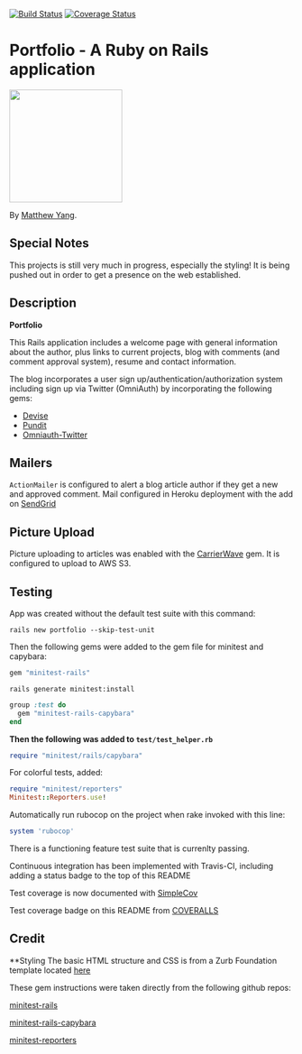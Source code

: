 [![Build Status](https://travis-ci.org/yang70/portfolio.svg?branch=master)](https://travis-ci.org/yang70/portfolio)
[![Coverage Status](https://coveralls.io/repos/yang70/portfolio/badge.svg?branch=master&service=github)](https://coveralls.io/github/yang70/portfolio?branch=master)

# Portfolio - A Ruby on Rails application

  <img src="https://s3-us-west-2.amazonaws.com/yangportfoliobucket/layoutpics/headshot.jpg" width="200">

By [Matthew Yang](http://www.matthewgyang.com).

## Special Notes

This projects is still very much in progress, especially the styling!  It is being pushed out in order to get a presence on the web established.

## Description
**Portfolio**

This Rails application includes a welcome page with general information about the author, plus links to current projects, blog with comments (and comment approval system), resume and contact information.

The blog incorporates a user sign up/authentication/authorization system including sign up via Twitter (OmniAuth) by incorporating the following gems:

* [Devise](https://github.com/plataformatec/devise)
* [Pundit](https://github.com/elabs/pundit)
* [Omniauth-Twitter](https://github.com/arunagw/omniauth-twitter)

## Mailers

`ActionMailer` is configured to alert a blog article author if they get a new and approved comment.  Mail configured in Heroku deployment with the add on [SendGrid](https://sendgrid.com/)

## Picture Upload

Picture uploading to articles was enabled with the [CarrierWave](https://github.com/carrierwaveuploader/carrierwave) gem.  It is configured to upload to AWS S3.

## Testing

App was created without the default test suite with this command:

```console
rails new portfolio --skip-test-unit
```

Then the following gems were added to the gem file for minitest and capybara:

```ruby
gem "minitest-rails"
```

```console
rails generate minitest:install
```

```ruby
group :test do
  gem "minitest-rails-capybara"
end
```

**Then the following was added to `test/test_helper.rb`**

```ruby
require "minitest/rails/capybara"
```

For colorful tests, added:

```ruby
require "minitest/reporters"
Minitest::Reporters.use!
```

Automatically run rubocop on the project when rake invoked with this line:
```ruby
system 'rubocop'
```

There is a functioning feature test suite that is currenlty passing.

Continuous integration has been implemented with Travis-CI, including adding a status badge to the top of this README

Test coverage is now documented with [SimpleCov](https://github.com/colszowka/simplecov)

Test coverage badge on this README from [COVERALLS](https://coveralls.io/)

## Credit
**Styling The basic HTML structure and CSS is from a Zurb Foundation template located [here](http://foundation.zurb.com/templates/portfolio-theme.html)

These gem instructions were taken directly from the following github repos:

[minitest-rails](https://github.com/blowmage/minitest-rails)

[minitest-rails-capybara](https://github.com/blowmage/minitest-rails-capybara)

[minitest-reporters](https://github.com/kern/minitest-reporters)
